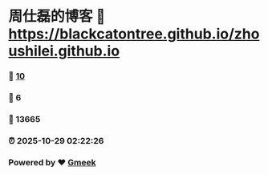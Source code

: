 # 周仕磊的博客 :link: https://blackcatontree.github.io/zhoushilei.github.io 
### :page_facing_up: [10](https://blackcatontree.github.io/zhoushilei.github.io/tag.html) 
### :speech_balloon: 6 
### :hibiscus: 13665 
### :alarm_clock: 2025-10-29 02:22:26 
### Powered by :heart: [Gmeek](https://github.com/Meekdai/Gmeek)
